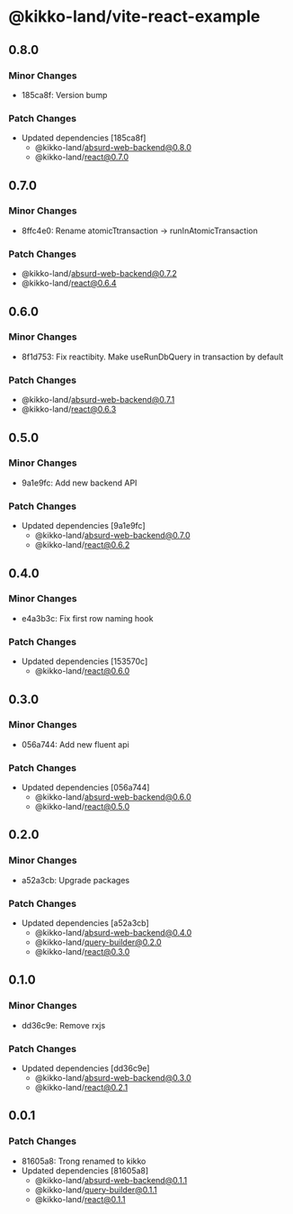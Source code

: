 # @kikko-land/vite-react-example

## 0.8.0

### Minor Changes

- 185ca8f: Version bump

### Patch Changes

- Updated dependencies [185ca8f]
  - @kikko-land/absurd-web-backend@0.8.0
  - @kikko-land/react@0.7.0

## 0.7.0

### Minor Changes

- 8ffc4e0: Rename atomicTtransaction -> runInAtomicTransaction

### Patch Changes

- @kikko-land/absurd-web-backend@0.7.2
- @kikko-land/react@0.6.4

## 0.6.0

### Minor Changes

- 8f1d753: Fix reactibity. Make useRunDbQuery in transaction by default

### Patch Changes

- @kikko-land/absurd-web-backend@0.7.1
- @kikko-land/react@0.6.3

## 0.5.0

### Minor Changes

- 9a1e9fc: Add new backend API

### Patch Changes

- Updated dependencies [9a1e9fc]
  - @kikko-land/absurd-web-backend@0.7.0
  - @kikko-land/react@0.6.2

## 0.4.0

### Minor Changes

- e4a3b3c: Fix first row naming hook

### Patch Changes

- Updated dependencies [153570c]
  - @kikko-land/react@0.6.0

## 0.3.0

### Minor Changes

- 056a744: Add new fluent api

### Patch Changes

- Updated dependencies [056a744]
  - @kikko-land/absurd-web-backend@0.6.0
  - @kikko-land/react@0.5.0

## 0.2.0

### Minor Changes

- a52a3cb: Upgrade packages

### Patch Changes

- Updated dependencies [a52a3cb]
  - @kikko-land/absurd-web-backend@0.4.0
  - @kikko-land/query-builder@0.2.0
  - @kikko-land/react@0.3.0

## 0.1.0

### Minor Changes

- dd36c9e: Remove rxjs

### Patch Changes

- Updated dependencies [dd36c9e]
  - @kikko-land/absurd-web-backend@0.3.0
  - @kikko-land/react@0.2.1

## 0.0.1

### Patch Changes

- 81605a8: Trong renamed to kikko
- Updated dependencies [81605a8]
  - @kikko-land/absurd-web-backend@0.1.1
  - @kikko-land/query-builder@0.1.1
  - @kikko-land/react@0.1.1
